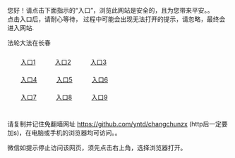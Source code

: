 您好！请点击下面指示的“入口”，浏览此网站是安全的，且为您带来平安。。 <br/>
点击入口后，请耐心等待， 过程中可能会出现无法打开的提示，请忽略，最终会进入网站. </br>

法轮大法在长春<br/>
<div style="padding:10px"><a style="margin:20px" target="_blank" href="https://d32gnspoqy3mi5.cloudfront.net/2Qpsp?evwvqjp" id="ccLink1" rel="nofollow">入口1</a> <a target="_blank" style="margin:20px" href="https://d2t4lmx3kjfdpz.cloudfront.net/2Qpsp?zcdpuz" id="ccLink2" rel="nofollow">入口2</a> <a style="margin:20px" target="_blank" href="https://d2rgs64e47s86i.cloudfront.net/2Qpsp?qrhowbdr" id="ccLink3" rel="nofollow">入口3</a></div>

<div style="padding:10px" ><a style="margin:20px" target="_blank" href="https://d32gnspoqy3mi5.cloudfront.net/2Qpsp?evwvqjp" id="ccLink4" rel="nofollow">入口4</a> <a style="margin:20px" href="https://d2t4lmx3kjfdpz.cloudfront.net/2Qpsp?zcdpuz" target="_blank" id="ccLink5" rel="nofollow">入口5</a> <a style="margin:20px" href="https://d2rgs64e47s86i.cloudfront.net/2Qpsp?qrhowbdr" target="_blank" id="ccLink6" rel="nofollow">入口6</a></div>

<div style="padding:10px"><a style="margin:20px" target="_blank" href="https://d32gnspoqy3mi5.cloudfront.net/2Qpsp?evwvqjp" id="ccLink7" rel="nofollow">入口7</a> <a style="margin:20px" href="https://d2t4lmx3kjfdpz.cloudfront.net/2Qpsp?zcdpuz" target="_blank" id="ccLink8" rel="nofollow">入口8</a> <a style="margin:20px" target="_blank" href="https://d2rgs64e47s86i.cloudfront.net/2Qpsp?qrhowbdr" id="ccLink9" rel="nofollow">入口9</a></div>

<br/>



请复制并记住免翻墙网址 https://github.com/yntd/changchunzx (http后一定要加s)，在电脑或手机的浏览器均可访问。。<br/>

微信如提示停止访问该网页，须先点击右上角，选择浏览器打开。
